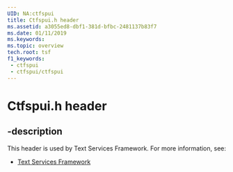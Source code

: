 ```yaml
---
UID: NA:ctfspui
title: Ctfspui.h header
ms.assetid: a3055ed8-dbf1-381d-bfbc-2481137b83f7
ms.date: 01/11/2019
ms.keywords: 
ms.topic: overview
tech.root: tsf
f1_keywords:
 - ctfspui
 - ctfspui/ctfspui
---
```


# Ctfspui.h header


## -description

This header is used by Text Services Framework. For more information, see:

- [Text Services Framework](../_tsf/index.md)

